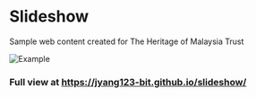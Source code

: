# Slideshow
Sample web content created for The Heritage of Malaysia Trust

![Example](https://user-images.githubusercontent.com/58260451/75683252-c4544a00-5cd1-11ea-850f-1a1ac4984981.PNG)


### Full view at https://jyang123-bit.github.io/slideshow/
